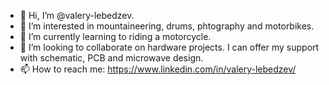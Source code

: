 - 👋 Hi, I’m @valery-lebedzev.
- 👀 I’m interested in mountaineering, drums, phtography and motorbikes.
- 🌱 I’m currently learning to riding a motorcycle.
- 💞️ I’m looking to collaborate on hardware projects. I can offer my support with schematic, PCB and microwave design.
- 📫 How to reach me: https://www.linkedin.com/in/valery-lebedzev/

<!---
valery-lebedzev/valery-lebedzev is a ✨ special ✨ repository because its `README.md` (this file) appears on your GitHub profile.
You can click the Preview link to take a look at your changes.
--->
